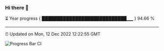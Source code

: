 ### Hi there 👋

⏳ Year progress { ████████████████████████████▁▁ } 94.66 %

---

⏰ Updated on Mon, 12 Dec 2022 12:22:55 GMT

![Progress Bar CI](https://github.com/liununu/liununu/workflows/Progress%20Bar%20CI/badge.svg)
